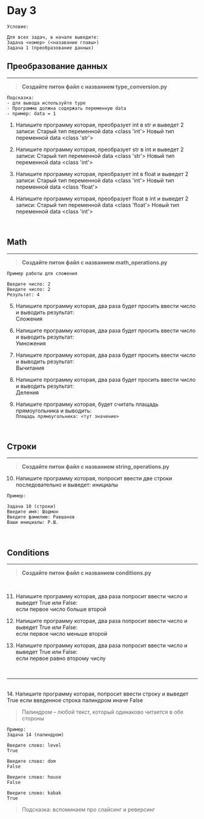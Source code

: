# Day 3
```
Условие:

Для всех задач, в начале выведите:
Задача <номер> (<назавание главы>)
Задача 1 (преобразование данных) 
```

## Преобразование данных
<hr>

> **Создайте питон файл с названием type_conversion.py**

```
Подсказка: 
- для вывода используйте type
- Программа должна содержать переменную data
- пример: data = 1
```

1. Напишите программу которая, преобразует int в str и выведет 2 записи:
Старый тип переменной data <class 'int'>
Новый тип переменной data <class 'str'> 

2. Напишите программу которая, преобразует str в int и выведет 2 записи:
Старый тип переменной data <class 'str'>
Новый тип переменной data <class 'int'> 

3. Напишите программу которая, преобразует int в float и выведет 2 записи:
Старый тип переменной data <class 'int'>
Новый тип переменной data <class 'float'>

4. Напишите программу которая, преобразует float в int и выведет 2 записи:
Старый тип переменной data <class 'float'>
Новый тип переменной data <class 'int'>

<br>

## Math
<hr>

> **Создайте питон файл с названием math_operations.py**

```
Пример работы для сложения

Введите число: 2
Введите число: 2
Результат: 4
```

5. Напишите программу которая,
два раза будет просить ввести число и выводить результат:<br>
Сложения

6. Напишите программу которая,
два раза будет просить ввести число и выводить результат:<br>
Умножения

7. Напишите программу которая,
два раза будет просить ввести число и выводить результат:<br>
Вычитания

8. Напишите программу которая,
два раза будет просить ввести число и выводить результат:<br>
Деления

9. Напишите программу которая, будет считать плащадь прямоугольника и выводить:<br>
`Площадь прямоугольника: <тут значение>`

<br>

## Строки
<hr>


> **Создайте питон файл с названием string_operations.py**


10. Напишите программу которая, попросит ввести две строки последовательно и выведет: инициалы


```
Пример:

Задача 10 (строки)
Введите имя: Шодмон
Введите фамилию: Равшанов
Ваши инициалы: Р.Ш.
```

<br>

## Conditions
<hr>

> **Создайте питон файл с названием conditions.py**

<br>

11. Напишите программу которая, два раза попросит ввести число и выведет True или False:
<br> если первое число больше второй


12. Напишите программу которая, два раза попросит ввести число и выведет True или False:
<br> если первое число меньше второй

13. Напишите программу которая, два раза попросит ввести число и выведет True или False:
<br> если первое равно второму числу


<br>
<hr>


<br>
14. Напишите программу которая, попросит ввести строку и выведет True если введенное строка палиндром иначе False

<br>

> Палиндром – любой текст, который одинаково читается в обе стороны

```
Пример:
Задача 14 (палиндром)

Введите слово: level
True

Введите слово: dom
False

Введите слово: house
False

Введите слово: kabak
True
```

> Подсказка: вспоминаем про слайсинг и реверсинг

